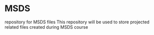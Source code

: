 # MSDS
repository for MSDS files
This repository will be used to store projected related files created during MSDS course
